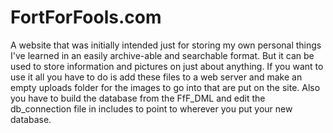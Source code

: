 # FortForFools.com
A website that was initially intended just for storing my own personal things I've learned in an easily archive-able and searchable format. But it can be used to store information and pictures on just about anything.
If you want to use it all you have to do is add these files to a web server and make an empty uploads folder for the images to go into that are put on the site.
Also you have to build the database from the FfF_DML and edit the db_connection file in includes to point
to wherever you put your new database.
